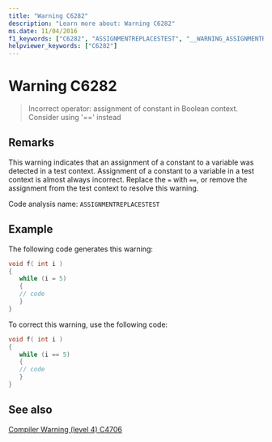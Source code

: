 ```yaml
---
title: "Warning C6282"
description: "Learn more about: Warning C6282"
ms.date: 11/04/2016
f1_keywords: ["C6282", "ASSIGNMENTREPLACESTEST", "__WARNING_ASSIGNMENTREPLACESTEST"]
helpviewer_keywords: ["C6282"]
---
```

# Warning C6282

> Incorrect operator: assignment of constant in Boolean context. Consider using '==' instead

## Remarks

This warning indicates that an assignment of a constant to a variable was detected in a test context. Assignment of a constant to a variable in a test context is almost always incorrect. Replace the `=` with `==`, or remove the assignment from the test context to resolve this warning.

Code analysis name: `ASSIGNMENTREPLACESTEST`

## Example

The following code generates this warning:

```cpp
void f( int i )
{
   while (i = 5)
   {
   // code
   }
}
```

To correct this warning, use the following code:

```cpp
void f( int i )
{
   while (i == 5)
   {
   // code
   }
}
```

## See also

[Compiler Warning (level 4) C4706](../error-messages/compiler-warnings/compiler-warning-level-4-c4706.md)
